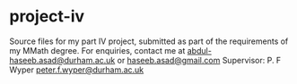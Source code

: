 # project-iv
 Source files for my part IV project, submitted as part of the requirements of my MMath degree.
For enquiries, contact me at abdul-haseeb.asad@durham.ac.uk or haseeb.asad@gmail.com
Supervisor: P. F Wyper peter.f.wyper@durham.ac.uk